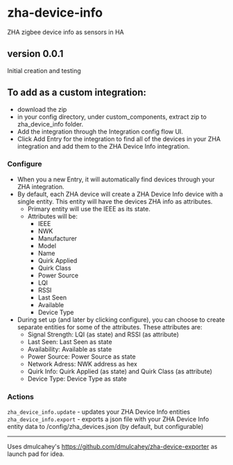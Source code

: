 # zha-device-info
ZHA zigbee device info as sensors in HA

## version 0.0.1
Initial creation and testing

## To add as a custom integration:
- download the zip
- in your config directory, under custom_components, extract zip to zha_device_info folder.
- Add the integration through the Integration config flow UI.
- Click Add Entry for the integration to find all of the devices in your ZHA integration and add them to the ZHA Device Info integration.

### Configure
- When you a new Entry, it will automatically find devices through your ZHA integration.
- By default, each ZHA device will create a ZHA Device Info device with a single entity. This entity will have the devices ZHA info as attributes.
    - Primary entity will use the IEEE as its state.
    - Attributes will be:
        - IEEE
        - NWK
        - Manufacturer
        - Model
        - Name
        - Quirk Applied
        - Quirk Class
        - Power Source
        - LQI
        - RSSI
        - Last Seen
        - Available
        - Device Type
- During set up (and later by clicking configure), you can choose to create separate entities for some of the attributes. These attributes are:
    - Signal Strength: LQI (as state) and RSSI (as attribute)
    - Last Seen: Last Seen as state
    - Availability: Available as state
    - Power Source: Power Source as state
    - Network Adress: NWK address as hex
    - Quirk Info: Quirk Applied (as state) and Quirk Class (as attribute)
    - Device Type: Device Type as state

### Actions
`zha_device_info.update` - updates your ZHA Device Info entities
`zha_device_info.export` - exports a json file with your ZHA Device Info entity data to /config/zha_devices.json (by default, but configurable)


---
Uses dmulcahey's https://github.com/dmulcahey/zha-device-exporter as launch pad for idea.